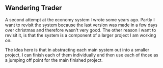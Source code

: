 ## Wandering Trader  
A second attempt at the economy system I wrote some years ago. Partly I want to revisit the system because the last version was made in a few days over christmas and therefore wasn't very good. The other reason I want to revisit it, is that the system is a component of a larger project I am working on.  

The idea here is that in abstracting each main system out into a smaller project, I can finish each of them individually and then use each of those as a jumping off point for the main finished project.
